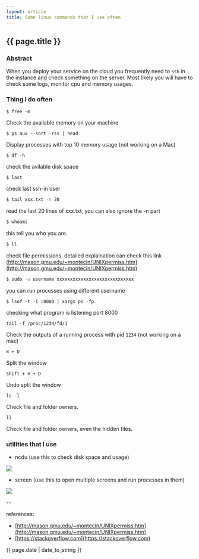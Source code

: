```yaml
---
layout: article
title: Some linux commands that I use often
---
```

## {{ page.title }}

### Abstract

When you deploy your service on the cloud you frequently need to `ssh` in the instance and check something on the server.  Most likely you will have to check some logs, monitor cpu and memory usages.

### Thing I do often

```
$ free -m
```
Check the available memory on your machine


```
$ ps aux --sort -rss | head
```
Display processes with top 10 memory usage (not working on a Mac)


```
$ df -h
```
check the avilable disk space


```
$ last
```
check last ssh-in user


```bash
$ tail xxx.txt -n 20
```
read the last 20 lines of xxx.txt, you can also ignore the -n part

```bash
$ whoami
```
this tell you who you are.

```bash
$ ll
```
check file permissions. detailed explaination can check this link [http://mason.gmu.edu/~montecin/UNIXpermiss.htm](http://mason.gmu.edu/~montecin/UNIXpermiss.htm)

```bash
$ sudo -u username xxxxxxxxxxxxxxxxxxxxxxxxxxxxx
```
you can run processes using different username

```
$ lsof -t -i :8000 | xargs ps -fp
```
checking what program is listening port 8000


```
tail -f /proc/1234/fd/1
```
Check the outputs of a running process with pid `1234` (not working on a mac)

`⌘ + D`

Split the window 

`Shift + ⌘ + D`

Undo split the window


```
ls -l 
```

Check file and folder owners. 

```
ll
```

Check file and folder owners, even the hidden files. 


### utilities that I use

* ncdu (use this to check disk space and usage)

![](http://i.stack.imgur.com/JrU5k.png)

* screen (use this to open multiple screens and run processes in them)

![](http://i.stack.imgur.com/ciJfb.png)



--

references:

* [http://mason.gmu.edu/~montecin/UNIXpermiss.htm](http://mason.gmu.edu/~montecin/UNIXpermiss.htm)
* [https://stackoverflow.com](https://stackoverflow.com)

{{ page.date | date_to_string }}





